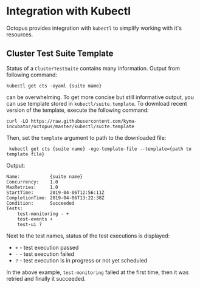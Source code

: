 # Integration with Kubectl

Octopus provides integration with `kubectl` to simplify working with it's resources.

## Cluster Test Suite Template

Status of a `ClusterTestSuite` contains many information.
Output from following command:
```
kubectl get cts -oyaml {suite mame}
```
can be overwhelming. To get more concise but still informative output, you can use template stored in `kubectl/suite.template`.
To download recent version of the template, execute the following command:
```
curl -LO https://raw.githubusercontent.com/kyma-incubator/octopus/master/kubectl/suite.template
```
Then, set the `template` argument to path to the downloaded file:
```
 kubectl get cts {suite name} -ogo-template-file --template={path to template file}
```

Output:
```
Name:           {suite name}
Concurrency:    1.0
MaxRetries:     1.0
StartTime:      2019-04-06T12:56:11Z
CompletionTime: 2019-04-06T13:22:38Z
Condition:      Succeeded
Tests:
    test-monitoring - + 
    test-events +
    test-ui ?
```

Next to the test names, status of the test executions is displayed:
- `+` - test execution passed
- `-` - test execution failed
- `?` - test execution is in progress or not yet scheduled

In the above example, `test-monitoring` failed at the first time, then it was retried and finally it succeeded.  